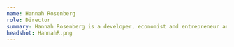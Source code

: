 ```yaml
---
name: Hannah Rosenberg
role: Director
summary: Hannah Rosenberg is a developer, economist and entrepreneur and alumni of the University of Illinois at Chicago. She is the founder of Velas Commerce, a Blockchain training and consultancy business, and is the organizer of Chicago’s largest blockchain community group, the Bitcoin and Open Blockchain Meetup.
headshot: HannahR.png
---
```

